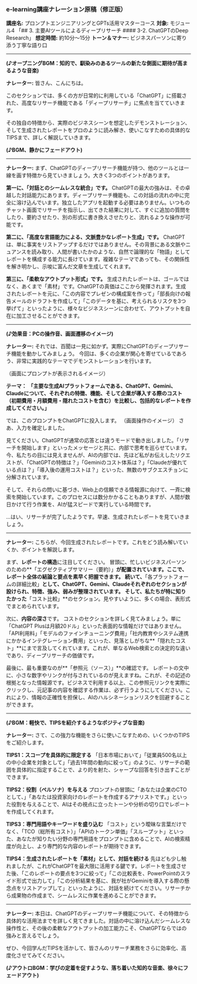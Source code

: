 ### **e-learning講座ナレーション原稿（修正版）**

**講座名:** プロンプトエンジニアリングとGPTs活用マスターコース
**対象:** モジュール4 「## 3. 主要AIツールによるディープリサーチ #### 3-2. ChatGPTのDeep Research」
**想定時間:** 約10分〜15分
**トーン＆マナー:** ビジネスパーソンに寄り添う丁寧な語り口

---

**(♪オープニングBGM：知的で、馴染みのあるツールの新たな側面に期待が高まるような音楽)**

**ナレーター:**
皆さん、こんにちは。

このセクションでは、多くの方が日常的に利用している「ChatGPT」に搭載された、高度なリサーチ機能である「ディープリサーチ」に焦点を当てていきます。

その独自の特徴から、実際のビジネスシーンを想定したデモンストレーション、そして生成されたレポートをプロのように読み解き、使いこなすための具体的なTIPSまで、詳しく解説していきます。

**(♪BGM、静かにフェードアウト)**

---

**ナレーター:**
まず、ChatGPTのディープリサーチ機能が持つ、他のツールとは一線を画す特徴から見ていきましょう。大きく3つのポイントがあります。

**第一に、「対話とのシームレスな統合」です。**
ChatGPTの最大の強みは、その卓越した対話能力にあります。ディープリサーチ機能も、この対話の流れの中に完全に溶け込んでいます。独立したアプリを起動する必要はありません。いつものチャット画面でリサーチを指示し、出てきた結果に対して、すぐに追加の質問をしたり、要約させたり、別の形式に書き換えさせたりと、流れるような操作が可能です。

**第二に、「高度な言語能力による、文脈豊かなレポート生成」です。**
ChatGPTは、単に事実をリストアップするだけではありません。その背景にある文脈やニュアンスを読み取り、人間が書いたかのような、自然で論理的な「物語」としてレポートを構成する能力に長けています。複雑なテーマであっても、その関係性を解き明かし、示唆に富んだ文章を生成してくれます。

**第三に、「柔軟なアウトプット形式」です。**
生成されたレポートは、ゴールではなく、あくまで「素材」です。ChatGPTの真価はここから発揮されます。生成されたレポートを元に、「この内容でプレゼンの構成案を作って」「部長向けの報告メールのドラフトを作成して」「このデータを基に、考えられるリスクを3つ挙げて」といったように、様々なビジネスシーンに合わせて、アウトプットを自在に加工させることができます。

---

**(♪効果音：PCの操作音、画面遷移のイメージ)**

**ナレーター:**
それでは、百聞は一見に如かず。実際にChatGPTのディープリサーチ機能を動かしてみましょう。
今回は、多くの企業が関心を寄せているであろう、非常に実践的なテーマでデモンストレーションを行います。

（画面にプロンプトが表示されるイメージ）

**テーマ：**
**「主要な生成AIプラットフォームである、ChatGPT、Gemini、Claudeについて、それぞれの特徴、機能、そして企業が導入する際のコスト（初期費用・月額費用・隠れたコストを含む）を比較し、包括的なレポートを作成してください。」**

では、このプロンプトをChatGPTに投入します。
（画面操作のイメージ）
さあ、入力を確定しました。

見てください。ChatGPTが通常の応答とは違うモードで動き出しました。「リサーチを開始します」といったメッセージと共に、内部で思考を巡らせています。
今、私たちの目には見えませんが、AIの内部では、先ほど私がお伝えしたリクエストが、「ChatGPTの特徴は？」「Geminiのコスト体系は？」「Claudeが優れている点は？」「導入後の運用コストは？」といった、無数のサブクエスチョンに分解されています。

そして、それらの問いに基づき、Web上の信頼できる情報源に向けて、一斉に検索を開始しています。このプロセスには数分かかることもありますが、人間が数日かけて行う作業を、AIが猛スピードで実行している時間です。

…はい、リサーチが完了したようです。早速、生成されたレポートを見ていきましょう。

---

**ナレーター:**
こちらが、今回生成されたレポートです。これをどう読み解いていくか、ポイントを解説します。

まず、**レポートの構造**に注目してください。
冒頭に、忙しいビジネスパーソンのための**「エグゼクティブサマリー（要約）」**が配置されています。ここで、レポート全体の結論と要点を素早く把握できます。
続いて、**「各プラットフォームの詳細比較」**として、ChatGPT、Gemini、Claudeそれぞれのセクションが設けられ、特徴、強み、弱みが整理されています。
そして、私たちが特に知りたかった**「コスト比較」**のセクション。見やすいように、多くの場合、表形式でまとめられています。

次に、**内容の深さ**です。
コストのセクションを詳しく見てみましょう。単に「ChatGPT Plusは月額20ドル」といった表面的な情報だけではありません。「API利用料」「モデルのファインチューニング費用」「社内教育やシステム連携にかかるインテグレーション費用」といった、見落としがちな**「隠れたコスト」**にまで言及してくれています。これが、単なるWeb検索との決定的な違いであり、ディープリサーチの価値です。

最後に、最も重要なのが**「参照元（ソース）」**の確認です。
レポートの文中に、小さな数字やリンクが付与されているのが見えますね。これが、その記述の根拠となった情報源です。ビジネスで利用する以上、この参照元リンクを実際にクリックし、元記事の内容を確認する作業は、必ず行うようにしてください。これにより、情報の正確性を担保し、AIのハルシネーションリスクを回避することができます。

---

**(♪BGM：軽快で、TIPSを紹介するようなポジティブな音楽)**

**ナレーター:**
さて、この強力な機能をさらに使いこなすための、いくつかのTIPSをご紹介します。

**TIPS1：スコープを具体的に限定する**
「日本市場において」「従業員500名以上の中小企業を対象として」「過去1年間の動向に絞って」のように、リサーチの範囲を具体的に指定することで、より的を射た、シャープな回答を引き出すことができます。

**TIPS2：役割（ペルソナ）を与える**
プロンプトの冒頭に「あなたは企業のCTOとして、」「あなたは投資家向けのレポートを作成するアナリストです。」といった役割を与えることで、AIはその視点に立ったトーンや分析の切り口でレポートを作成してくれます。

**TIPS3：専門用語やキーワードを盛り込む**
「コスト」という曖昧な言葉だけでなく、「TCO（総所有コスト）」「APIのトークン単価」「スループット」といった、あなたが知りたい分野の専門用語をプロンプトに含めることで、AIの検索精度が向上し、より専門的な内容のレポートが期待できます。

**TIPS4：生成されたレポートを「素材」として、対話を続ける**
先ほども少し触れましたが、これがChatGPTを最大限に活用する鍵です。レポートを生成させた後、「このレポートの要点を3つに絞って」「この比較表を、PowerPointのスライド形式で出力して」「この分析結果を基に、我が社がGeminiを導入する際の懸念点をリストアップして」といったように、対話を続けてください。リサーチから成果物の作成まで、シームレスに作業を進めることができます。

---

**ナレーター:**
本日は、ChatGPTのディープリサーチ機能について、その特徴から具体的な活用法までを詳しく見てきました。対話の中に溶け込んだシームレスな操作性と、その後の柔軟なアウトプットの加工能力こそ、ChatGPTならではの強みと言えるでしょう。

ぜひ、今回学んだTIPSを活かして、皆さんのリサーチ業務をさらに効率化、高度化させてみてください。

**(♪アウトロBGM：学びの定着を促すような、落ち着いた知的な音楽、徐々にフェードアウト)**